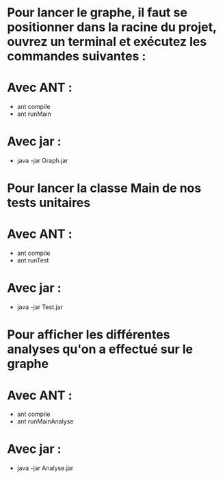 # Pour lancer le graphe, il faut se positionner dans la racine du projet, ouvrez un terminal et exécutez les commandes suivantes :

# Avec ANT :
 - ant compile
 - ant runMain

# Avec jar :
 - java -jar Graph.jar

# Pour lancer la classe Main de nos tests unitaires

# Avec ANT :
- ant compile
- ant runTest

# Avec jar :
- java -jar Test.jar

# Pour afficher les différentes analyses qu'on a effectué sur le graphe

# Avec ANT :
- ant compile
- ant runMainAnalyse

# Avec jar :
- java -jar Analyse.jar
